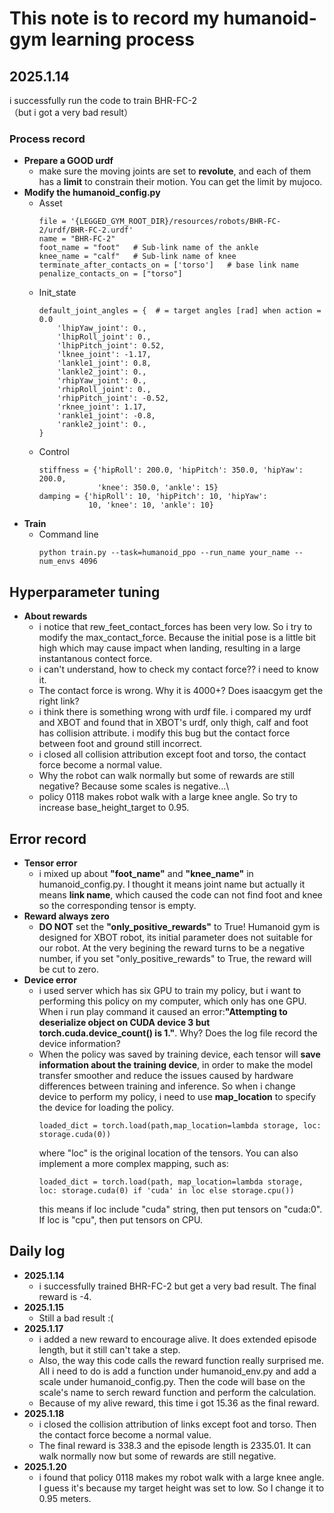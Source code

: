 # This note is to record my humanoid-gym learning process
## 2025.1.14
i successfully run the code to train BHR-FC-2\
（but i got a very bad result）
### Process record
* **Prepare a GOOD urdf**
    * make sure the moving joints are set to **revolute**, and each of them has a **limit** to constrain their motion. You can get the limit by mujoco.
* **Modify the humanoid_config.py**
    * Asset
        ```shell
        file = '{LEGGED_GYM_ROOT_DIR}/resources/robots/BHR-FC-2/urdf/BHR-FC-2.urdf'
        name = "BHR-FC-2"
        foot_name = "foot"   # Sub-link name of the ankle
        knee_name = "calf"   # Sub-link name of knee
        terminate_after_contacts_on = ['torso']   # base link name 
        penalize_contacts_on = ["torso"]   
        ```
    * Init_state
        ```shell
        default_joint_angles = {  # = target angles [rad] when action = 0.0
            'lhipYaw_joint': 0.,
            'lhipRoll_joint': 0.,
            'lhipPitch_joint': 0.52,
            'lknee_joint': -1.17,
            'lankle1_joint': 0.8,
            'lankle2_joint': 0.,
            'rhipYaw_joint': 0.,
            'rhipRoll_joint': 0.,
            'rhipPitch_joint': -0.52,
            'rknee_joint': 1.17,
            'rankle1_joint': -0.8,
            'rankle2_joint': 0.,
        }
        ```
    * Control
        ```shell
        stiffness = {'hipRoll': 200.0, 'hipPitch': 350.0, 'hipYaw': 200.0,
                     'knee': 350.0, 'ankle': 15}
        damping = {'hipRoll': 10, 'hipPitch': 10, 'hipYaw':
                   10, 'knee': 10, 'ankle': 10}
        ```    
*  **Train**
    * Command line
        ```shell
        python train.py --task=humanoid_ppo --run_name your_name --num_envs 4096
        ```
## Hyperparameter tuning
* **About rewards**
    * i notice that rew_feet_contact_forces has been very low. So i try to modify the max_contact_force. Because the initial pose is a little bit high which may cause impact when landing, resulting in a large instantanous contect force.
    * i can't understand, how to check my contact force?? i need to know it.
    * The contact force is wrong. Why it is 4000+? Does isaacgym get the right link?
    * i think there is something wrong with urdf file. i compared my urdf and XBOT and found that in XBOT's urdf, only thigh, calf and foot has collision attribute. i modify this bug but the contact force between foot and ground still incorrect.
    * i closed all collision attribution except foot and torso, the contact force become a normal value.
    * Why the robot can walk normally but some of rewards are still negative?   Because some scales is negative...\
    * policy 0118 makes robot walk with a large knee angle. So try to increase base_height_target to 0.95.
## Error record
* **Tensor error**
    * i mixed up about **"foot_name"** and **"knee_name"** in humanoid_config.py. I thought it means joint name but actually it means **link name**, which caused the code can not find foot and knee so the corresponding tensor is empty.
* **Reward always zero**
    * **DO NOT** set the **"only_positive_rewards"** to True! Humanoid gym is designed for XBOT robot, its initial parameter does not suitable for our robot. At the very begining the reward turns to be a negative number, if you set "only_positive_rewards" to True, the reward will be cut to zero.
* **Device error**
    * i used server which has six GPU to train my policy, but i want to performing this policy on my computer, which only has one GPU. When i run play command it caused an error:**"Attempting to deserialize object on CUDA device 3 but torch.cuda.device_count() is 1."**. Why? Does the log file record the device information?
    * When the policy was saved by training device, each tensor will **save information about the training device**, in order to make the model transfer smoother and reduce the issues caused by hardware differences between training and inference. So when i change device to perform my policy, i need to use **map_location** to specify the device for loading the policy.
        ```shell
        loaded_dict = torch.load(path,map_location=lambda storage, loc: storage.cuda(0))
        ```
        where "loc" is the original location of the tensors. You can also implement a more complex mapping, such as:
        ```shell
        loaded_dict = torch.load(path, map_location=lambda storage, loc: storage.cuda(0) if 'cuda' in loc else storage.cpu())
        ```
        this means if loc include "cuda" string, then put tensors on "cuda:0". If loc is "cpu", then put tensors on CPU. 

## Daily log
* **2025.1.14**
    * i successfully trained BHR-FC-2 but get a very bad result. The final reward is -4.
* **2025.1.15**
    * Still a bad result :(
* **2025.1.17**
    * i added a new reward to encourage alive. It does extended episode length, but it still can't take a step.
    * Also, the way this code calls the reward function really surprised me. All i need to do is add a function under humanoid_env.py and add a scale under humanoid_config.py. Then the code will base on the scale's name to serch reward function and perform the calculation.
    * Because of my alive reward, this time i got 15.36 as the final reward.
* **2025.1.18**
    * i closed the collision attribution of links except foot and torso. Then the contact force become a normal value. 
    * The final reward is 338.3 and the episode length is 2335.01. It can walk normally now but some of rewards are still negative.
* **2025.1.20**
    * i found that policy 0118 makes my robot walk with a large knee angle. I guess it's because my target height was set to low. So I change it to 0.95 meters.





